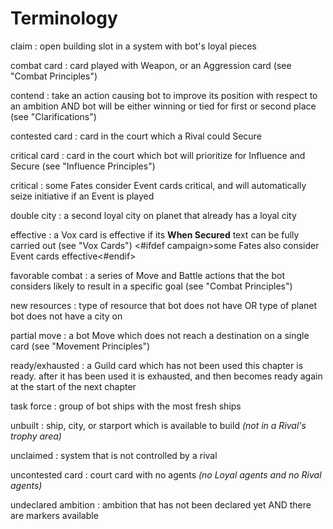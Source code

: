 # Terminology

claim
: open building slot in a system with bot's loyal pieces

combat card
: card played with Weapon, or an Aggression card (see "Combat Principles")

contend
: take an action causing bot to improve its position with respect to an ambition AND bot will be either winning or tied for first or second place (see "Clarifications")

contested card
: card in the court which a Rival could Secure

critical card
: card in the court which bot will prioritize for Influence and Secure
(see "Influence Principles")

critical
: some Fates consider Event cards critical, and will automatically seize initiative if an Event is played

double city
: a second loyal city on planet that already has a loyal city

effective
: a Vox card is effective if its **When Secured** text can be fully carried out (see "Vox Cards") <#ifdef campaign>some Fates also consider Event cards effective<#endif>

favorable combat
: a series of Move and Battle actions that the bot considers likely to result in a specific goal (see "Combat Principles")

new resources
: type of resource that bot does not have OR type of planet bot does not have a city on

partial move
: a bot Move which does not reach a destination on a single card (see "Movement Principles")

ready/exhausted
: a Guild card which has not been used this chapter is ready. after it has been used it is exhausted, and then becomes ready again at the start of the next chapter

task force
: group of bot ships with the most fresh ships

unbuilt
: ship, city, or starport which is available to build *(not in a Rival's trophy area)*

unclaimed
: system that is not controlled by a rival

uncontested card
: court card with no agents *(no Loyal agents and no Rival agents)*

undeclared ambition
: ambition that has not been declared yet AND there are markers available